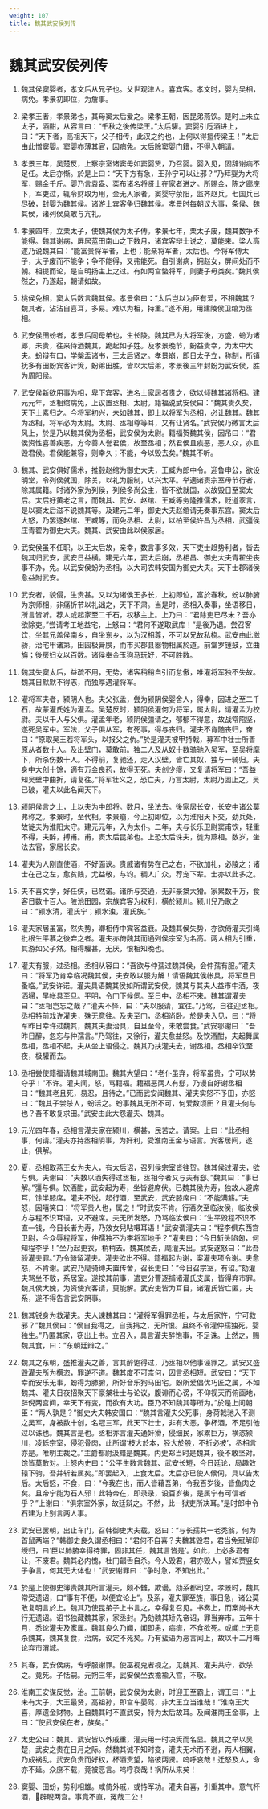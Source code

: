 ```yaml
---
weight: 107
title: 魏其武安侯列传
---
```


# 魏其武安侯列传

1. <span id="魏其武安侯列传-1"></span>
魏其侯窦婴者，孝文后从兄子也。父世观津人。喜宾客。孝文时，婴为吴相，病免。孝景初即位，为詹事。

2. <span id="魏其武安侯列传-2"></span>
梁孝王者，孝景弟也，其母窦太后爱之。梁孝王朝，因昆弟燕饮。是时上未立太子，酒酣，从容言曰：“千秋之後传梁王。”太后驩。窦婴引卮酒进上，曰：“天下者，高祖天下，父子相传，此汉之约也，上何以得擅传梁王！”太后由此憎窦婴。窦婴亦薄其官，因病免。太后除窦婴门籍，不得入朝请。

3. <span id="魏其武安侯列传-3"></span>
孝景三年，吴楚反，上察宗室诸窦毋如窦婴贤，乃召婴。婴入见，固辞谢病不足任。太后亦惭。於是上曰：“天下方有急，王孙宁可以让邪？”乃拜婴为大将军，赐金千斤。婴乃言袁盎、栾布诸名将贤士在家者进之。所赐金，陈之廊庑下，军吏过，辄令财取为用，金无入家者。窦婴守荥阳，监齐赵兵。七国兵已尽破，封婴为魏其侯。诸游士宾客争归魏其侯。孝景时每朝议大事，条侯、魏其侯，诸列侯莫敢与亢礼。

4. <span id="魏其武安侯列传-4"></span>
孝景四年，立栗太子，使魏其侯为太子傅。孝景七年，栗太子废，魏其数争不能得。魏其谢病，屏居蓝田南山之下数月，诸宾客辩士说之，莫能来。梁人高遂乃说魏其曰：“能富贵将军者，上也；能亲将军者，太后也。今将军傅太子，太子废而不能争；争不能得，又弗能死。自引谢病，拥赵女，屏间处而不朝。相提而论，是自明扬主上之过。有如两宫螫将军，则妻子毋类矣。”魏其侯然之，乃遂起，朝请如故。

5. <span id="魏其武安侯列传-5"></span>
桃侯免相，窦太后数言魏其侯。孝景帝曰：“太后岂以为臣有爱，不相魏其？魏其者，沾沾自喜耳，多易。难以为相，持重。”遂不用，用建陵侯卫绾为丞相。

6. <span id="魏其武安侯列传-6"></span>
武安侯田蚡者，孝景后同母弟也，生长陵。魏其已为大将军後，方盛，蚡为诸郎，未贵，往来侍酒魏其，跪起如子姓。及孝景晚节，蚡益贵幸，为太中大夫。蚡辩有口，学槃盂诸书，王太后贤之。孝景崩，即日太子立，称制，所镇抚多有田蚡宾客计筴，蚡弟田胜，皆以太后弟，孝景後三年封蚡为武安侯，胜为周阳侯。

7. <span id="魏其武安侯列传-7"></span>
武安侯新欲用事为相，卑下宾客，进名士家居者贵之，欲以倾魏其诸将相。建元元年，丞相绾病免，上议置丞相、太尉。籍福说武安侯曰：“魏其贵久矣，天下士素归之。今将军初兴，未如魏其，即上以将军为丞相，必让魏其。魏其为丞相，将军必为太尉。太尉、丞相尊等耳，又有让贤名。”武安侯乃微言太后风上，於是乃以魏其侯为丞相，武安侯为太尉。籍福贺魏其侯，因吊曰：“君侯资性喜善疾恶，方今善人誉君侯，故至丞相；然君侯且疾恶，恶人众，亦且毁君侯。君侯能兼容，则幸久；不能，今以毁去矣。”魏其不听。

8. <span id="魏其武安侯列传-8"></span>
魏其、武安俱好儒术，推毂赵绾为御史大夫，王臧为郎中令。迎鲁申公，欲设明堂，令列侯就国，除关，以礼为服制，以兴太平。举適诸窦宗室毋节行者，除其属籍。时诸外家为列侯，列侯多尚公主，皆不欲就国，以故毁日至窦太后。太后好黄老之言，而魏其、武安、赵绾、王臧等务隆推儒术，贬道家言，是以窦太后滋不说魏其等。及建元二年，御史大夫赵绾请无奏事东宫。窦太后大怒，乃罢逐赵绾、王臧等，而免丞相、太尉，以柏至侯许昌为丞相，武彊侯庄青翟为御史大夫。魏其、武安由此以侯家居。

9. <span id="魏其武安侯列传-9"></span>
武安侯虽不任职，以王太后故，亲幸，数言事多效，天下吏士趋势利者，皆去魏其归武安，武安日益横。建元六年，窦太后崩，丞相昌、御史大夫青翟坐丧事不办，免。以武安侯蚡为丞相，以大司农韩安国为御史大夫。天下士郡诸侯愈益附武安。

10. <span id="魏其武安侯列传-10"></span>
武安者，貌侵，生贵甚。又以为诸侯王多长，上初即位，富於春秋，蚡以肺腑为京师相，非痛折节以礼诎之，天下不肃。当是时，丞相入奏事，坐语移日，所言皆听。荐人或起家至二千石，权移主上。上乃曰：“君除吏已尽未？吾亦欲除吏。”尝请考工地益宅，上怒曰：“君何不遂取武库！”是後乃退。尝召客饮，坐其兄盖侯南乡，自坐东乡，以为汉相尊，不可以兄故私桡。武安由此滋骄，治宅甲诸第。田园极膏腴，而市买郡县器物相属於道。前堂罗锺鼓，立曲旃；後房妇女以百数。诸侯奉金玉狗马玩好，不可胜数。

11. <span id="魏其武安侯列传-11"></span>
魏其失窦太后，益疏不用，无势，诸客稍稍自引而怠傲，唯灌将军独不失故。魏其日默默不得志，而独厚遇灌将军。

12. <span id="魏其武安侯列传-12"></span>
灌将军夫者，颍阴人也。夫父张孟，尝为颍阴侯婴舍人，得幸，因进之至二千石，故蒙灌氏姓为灌孟。吴楚反时，颍阴侯灌何为将军，属太尉，请灌孟为校尉。夫以千人与父俱。灌孟年老，颍阴侯彊请之，郁郁不得意，故战常陷坚，遂死吴军中。军法，父子俱从军，有死事，得与丧归。灌夫不肯随丧归，奋曰：“原取吴王若将军头，以报父之仇。”於是灌夫被甲持戟，募军中壮士所善原从者数十人。及出壁门，莫敢前。独二人及从奴十数骑驰入吴军，至吴将麾下，所杀伤数十人。不得前，复驰还，走入汉壁，皆亡其奴，独与一骑归。夫身中大创十馀，適有万金良药，故得无死。夫创少瘳，又复请将军曰：“吾益知吴壁中曲折，请复往。”将军壮义之，恐亡夫，乃言太尉，太尉乃固止之。吴已破，灌夫以此名闻天下。

13. <span id="魏其武安侯列传-13"></span>
颍阴侯言之上，上以夫为中郎将。数月，坐法去。後家居长安，长安中诸公莫弗称之。孝景时，至代相。孝景崩，今上初即位，以为淮阳天下交，劲兵处，故徙夫为淮阳太守。建元元年，入为太仆。二年，夫与长乐卫尉窦甫饮，轻重不得，夫醉，搏甫。甫，窦太后昆弟也。上恐太后诛夫，徙为燕相。数岁，坐法去官，家居长安。

14. <span id="魏其武安侯列传-14"></span>
灌夫为人刚直使酒，不好面谀。贵戚诸有势在己之右，不欲加礼，必陵之；诸士在己之左，愈贫贱，尤益敬，与钧。稠人广众，荐宠下辈。士亦以此多之。

15. <span id="魏其武安侯列传-15"></span>
夫不喜文学，好任侠，已然诺。诸所与交通，无非豪桀大猾。家累数千万，食客日数十百人。陂池田园，宗族宾客为权利，横於颍川。颍川兒乃歌之曰：“颍水清，灌氏宁；颍水浊，灌氏族。”

16. <span id="魏其武安侯列传-16"></span>
灌夫家居虽富，然失势，卿相侍中宾客益衰。及魏其侯失势，亦欲倚灌夫引绳批根生平慕之後弃之者。灌夫亦倚魏其而通列侯宗室为名高。两人相为引重，其游如父子然。相得驩甚，无厌，恨相知晚也。

17. <span id="魏其武安侯列传-17"></span>
灌夫有服，过丞相。丞相从容曰：“吾欲与仲孺过魏其侯，会仲孺有服。”灌夫曰：“将军乃肯幸临况魏其侯，夫安敢以服为解！请语魏其侯帐具，将军旦日蚤临。”武安许诺。灌夫具语魏其侯如所谓武安侯。魏其与其夫人益市牛酒，夜洒埽，早帐具至旦。平明，令门下候伺。至日中，丞相不来。魏其谓灌夫曰：“丞相岂忘之哉？”灌夫不怿，曰：“夫以服请，宜往。”乃驾，自往迎丞相。丞相特前戏许灌夫，殊无意往。及夫至门，丞相尚卧。於是夫入见，曰：“将军昨日幸许过魏其，魏其夫妻治具，自旦至今，未敢尝食。”武安鄂谢曰：“吾昨日醉，忽忘与仲孺言。”乃驾往，又徐行，灌夫愈益怒。及饮酒酣，夫起舞属丞相，丞相不起，夫从坐上语侵之。魏其乃扶灌夫去，谢丞相。丞相卒饮至夜，极驩而去。

18. <span id="魏其武安侯列传-18"></span>
丞相尝使籍福请魏其城南田。魏其大望曰：“老仆虽弃，将军虽贵，宁可以势夺乎！”不许。灌夫闻，怒，骂籍福。籍福恶两人有郄，乃谩自好谢丞相曰：“魏其老且死，易忍，且待之。”已而武安闻魏其、灌夫实怒不予田，亦怒曰：“魏其子尝杀人，蚡活之。蚡事魏其无所不可，何爱数顷田？且灌夫何与也？吾不敢复求田。”武安由此大怨灌夫、魏其。

19. <span id="魏其武安侯列传-19"></span>
元光四年春，丞相言灌夫家在颍川，横甚，民苦之。请案。上曰：“此丞相事，何请。”灌夫亦持丞相阴事，为奸利，受淮南王金与语言。宾客居间，遂止，俱解。

20. <span id="魏其武安侯列传-20"></span>
夏，丞相取燕王女为夫人，有太后诏，召列侯宗室皆往贺。魏其侯过灌夫，欲与俱。夫谢曰：“夫数以酒失得过丞相，丞相今者又与夫有郄。”魏其曰：“事已解。”彊与俱。饮酒酣，武安起为寿，坐皆避席伏。已魏其侯为寿，独故人避席耳，馀半膝席。灌夫不悦。起行酒，至武安，武安膝席曰：“不能满觞。”夫怒，因嘻笑曰：“将军贵人也，属之！”时武安不肯。行酒次至临汝侯，临汝侯方与程不识耳语，又不避席。夫无所发怒，乃骂临汝侯曰：“生平毁程不识不直一钱，今日长者为寿，乃效女兒呫嗫耳语！”武安谓灌夫曰：“程李俱东西宫卫尉，今众辱程将军，仲孺独不为李将军地乎？”灌夫曰：“今日斩头陷匈，何知程李乎！”坐乃起更衣，稍稍去。魏其侯去，麾灌夫出。武安遂怒曰：“此吾骄灌夫罪。”乃令骑留灌夫。灌夫欲出不得。籍福起为谢，案灌夫项令谢。夫愈怒，不肯谢。武安乃麾骑缚夫置传舍，召长史曰：“今日召宗室，有诏。”劾灌夫骂坐不敬，系居室。遂按其前事，遣吏分曹逐捕诸灌氏支属，皆得弃市罪。魏其侯大媿，为资使宾客请，莫能解。武安吏皆为耳目，诸灌氏皆亡匿，夫系，遂不得告言武安阴事。

21. <span id="魏其武安侯列传-21"></span>
魏其锐身为救灌夫。夫人谏魏其曰：“灌将军得罪丞相，与太后家忤，宁可救邪？”魏其侯曰：“侯自我得之，自我捐之，无所恨。且终不令灌仲孺独死，婴独生。”乃匿其家，窃出上书。立召入，具言灌夫醉饱事，不足诛。上然之，赐魏其食，曰：“东朝廷辩之。”

22. <span id="魏其武安侯列传-22"></span>
魏其之东朝，盛推灌夫之善，言其醉饱得过，乃丞相以他事诬罪之。武安又盛毁灌夫所为横恣，罪逆不道。魏其度不可柰何，因言丞相短。武安曰：“天下幸而安乐无事，蚡得为肺腑，所好音乐狗马田宅。蚡所爱倡优巧匠之属，不如魏其、灌夫日夜招聚天下豪桀壮士与论议，腹诽而心谤，不仰视天而俯画地，辟倪两宫间，幸天下有变，而欲有大功。臣乃不知魏其等所为。”於是上问朝臣：“两人孰是？”御史大夫韩安国曰：“魏其言灌夫父死事，身荷戟驰入不测之吴军，身被数十创，名冠三军，此天下壮士，非有大恶，争杯酒，不足引他过以诛也。魏其言是也。丞相亦言灌夫通奸猾，侵细民，家累巨万，横恣颍川，凌轹宗室，侵犯骨肉，此所谓‘枝大於本，胫大於股，不折必披’，丞相言亦是。唯明主裁之。”主爵都尉汲黯是魏其。内史郑当时是魏其，後不敢坚对。馀皆莫敢对。上怒内史曰：“公平生数言魏其、武安长短，今日廷论，局趣效辕下驹，吾并斩若属矣。”即罢起入，上食太后。太后亦已使人候伺，具以告太后。太后怒，不食，曰：“今我在也，而人皆藉吾弟，令我百岁後，皆鱼肉之矣。且帝宁能为石人邪！此特帝在，即录录，设百岁後，是属宁有可信者乎？”上谢曰：“俱宗室外家，故廷辩之。不然，此一狱吏所决耳。”是时郎中令石建为上别言两人事。

23. <span id="魏其武安侯列传-23"></span>
武安已罢朝，出止车门，召韩御史大夫载，怒曰：“与长孺共一老秃翁，何为首鼠两端？”韩御史良久谓丞相曰：“君何不自喜？夫魏其毁君，君当免冠解印绶归，曰‘臣以肺腑幸得待罪，固非其任，魏其言皆是’。如此，上必多君有让，不废君。魏其必内愧，杜门齰舌自杀。今人毁君，君亦毁人，譬如贾竖女子争言，何其无大体也！”武安谢罪曰：“争时急，不知出此。”

24. <span id="魏其武安侯列传-24"></span>
於是上使御史簿责魏其所言灌夫，颇不雠，欺谩。劾系都司空。孝景时，魏其常受遗诏，曰“事有不便，以便宜论上”。及系，灌夫罪至族，事日急，诸公莫敢复明言於上。魏其乃使昆弟子上书言之，幸得复召见。书奏上，而案尚书大行无遗诏。诏书独藏魏其家，家丞封。乃劾魏其矫先帝诏，罪当弃市。五年十月，悉论灌夫及家属。魏其良久乃闻，闻即恚，病痱，不食欲死。或闻上无意杀魏其，魏其复食，治病，议定不死矣。乃有蜚语为恶言闻上，故以十二月晦论弃市渭城。

25. <span id="魏其武安侯列传-25"></span>
其春，武安侯病，专呼服谢罪。使巫视鬼者视之，见魏其、灌夫共守，欲杀之。竟死。子恬嗣。元朔三年，武安侯坐衣襜褕入宫，不敬。

26. <span id="魏其武安侯列传-26"></span>
淮南王安谋反觉，治。王前朝，武安侯为太尉，时迎王至霸上，谓王曰：“上未有太子，大王最贤，高祖孙，即宫车晏驾，非大王立当谁哉！”淮南王大喜，厚遗金财物。上自魏其时不直武安，特为太后故耳。及闻淮南王金事，上曰：“使武安侯在者，族矣。”

27. <span id="魏其武安侯列传-27"></span>
太史公曰：魏其、武安皆以外戚重，灌夫用一时决筴而名显。魏其之举以吴楚，武安之贵在日月之际。然魏其诚不知时变，灌夫无术而不逊，两人相翼，乃成祸乱。武安负贵而好权，杯酒责望，陷彼两贤。呜呼哀哉！迁怒及人，命亦不延。众庶不载，竟被恶言。呜呼哀哉！祸所从来矣！

28. <span id="魏其武安侯列传-28"></span>
窦婴、田蚡，势利相雄。咸倚外戚，或恃军功。灌夫自喜，引重其中。意气杯酒，辟睨两宫。事竟不直，冤哉二公！
